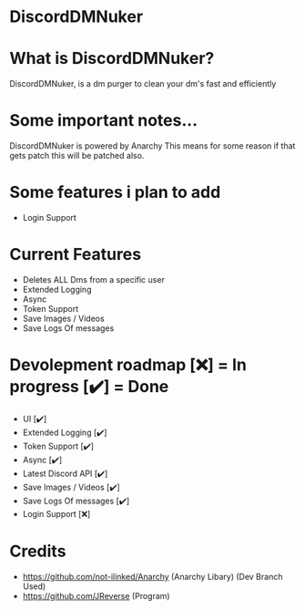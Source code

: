# DiscordDMNuker

# What is DiscordDMNuker?
DiscordDMNuker, is a dm purger to clean your dm's fast and efficiently

# Some important notes...
DiscordDMNuker is powered by Anarchy This means for some reason if that gets patch this will be patched also.

# Some features i plan to add
- Login Support

# Current Features
- Deletes ALL Dms from a specific user
- Extended Logging
- Async
- Token Support
- Save Images / Videos
- Save Logs Of messages

# Devolepment roadmap [❌] = In progress [✔️] = Done
- UI [✔️]
- Extended Logging [✔️]
- Token Support [✔️]
- Async [✔️]
- Latest Discord API [✔️]
- Save Images / Videos [✔️]
- Save Logs Of messages [✔️]
- Login Support [❌]

# Credits
- https://github.com/not-ilinked/Anarchy (Anarchy Libary) (Dev Branch Used)
- https://github.com/JReverse (Program)
